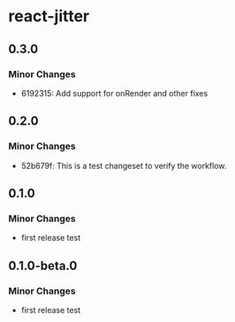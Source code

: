 # react-jitter

## 0.3.0

### Minor Changes

- 6192315: Add support for onRender and other fixes

## 0.2.0

### Minor Changes

- 52b679f: This is a test changeset to verify the workflow.

## 0.1.0

### Minor Changes

- first release test

## 0.1.0-beta.0

### Minor Changes

- first release test

